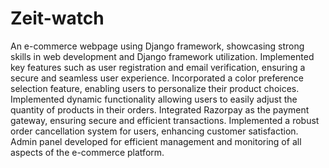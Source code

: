 # Zeit-watch
An e-commerce webpage using Django framework, showcasing strong skills in web development and Django framework utilization. 
Implemented key features such as user registration and email verification, ensuring a secure and seamless user experience. 
Incorporated a color preference selection feature, enabling users to personalize their product choices. 
Implemented dynamic functionality allowing users to easily adjust the quantity of products in their orders. 
Integrated Razorpay as the payment gateway, ensuring secure and efficient transactions. 
Implemented a robust order cancellation system for users, enhancing customer satisfaction. 
Admin panel developed for efficient management and monitoring of all aspects of the e-commerce platform.
